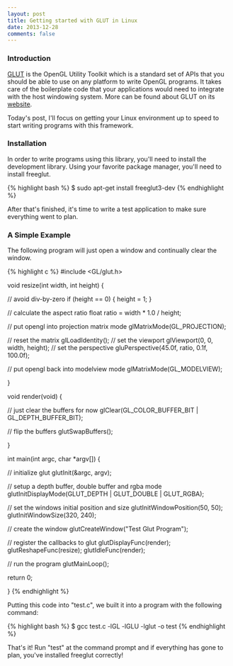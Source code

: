 ```yaml
---
layout: post
title: Getting started with GLUT in Linux
date: 2013-12-28
comments: false
---
```


### Introduction

[GLUT](http://www.opengl.org/resources/libraries/glut/) is the OpenGL Utility Toolkit which is a standard set of APIs that you should be able to use on any platform to write OpenGL programs. It takes care of the boilerplate code that your applications would need to integrate with the host windowing system. More can be found about GLUT on its [website](http://www.opengl.org/resources/libraries/glut/).

Today's post, I'll focus on getting your Linux environment up to speed to start writing programs with this framework.

### Installation

In order to write programs using this library, you'll need to install the development library. Using your favorite package manager, you'll need to install freeglut.

{% highlight bash %}
$ sudo apt-get install freeglut3-dev
{% endhighlight %}

After that's finished, it's time to write a test application to make sure everything went to plan.

### A Simple Example

The following program will just open a window and continually clear the window.

{% highlight c %}
#include <GL/glut.h>

void resize(int width, int height) {

   // avoid div-by-zero
   if (height == 0) {
      height = 1;
   }

   // calculate the aspect ratio
   float ratio = width * 1.0 / height;

   // put opengl into projection matrix mode
   glMatrixMode(GL_PROJECTION);

   // reset the matrix
   glLoadIdentity();
   // set the viewport
   glViewport(0, 0, width, height);
   // set the perspective
   gluPerspective(45.0f, ratio, 0.1f, 100.0f);

   // put opengl back into modelview mode
   glMatrixMode(GL_MODELVIEW);

}

void render(void) {

   // just clear the buffers for now
   glClear(GL_COLOR_BUFFER_BIT | GL_DEPTH_BUFFER_BIT);

   // flip the buffers
   glutSwapBuffers();

}


int main(int argc, char *argv[]) {

   // initialize glut
   glutInit(&argc, argv);

   // setup a depth buffer, double buffer and rgba mode
   glutInitDisplayMode(GLUT_DEPTH | GLUT_DOUBLE | GLUT_RGBA);

   // set the windows initial position and size
   glutInitWindowPosition(50, 50);
   glutInitWindowSize(320, 240);

   // create the window
   glutCreateWindow("Test Glut Program");

   // register the callbacks to glut
   glutDisplayFunc(render);
   glutReshapeFunc(resize);
   glutIdleFunc(render);

   // run the program
   glutMainLoop();

   return 0;
   
}
{% endhighlight %}

Putting this code into "test.c", we built it into a program with the following command:

{% highlight bash %}
$ gcc test.c -lGL -lGLU -lglut -o test
{% endhighlight %}

That's it! Run "test" at the command prompt and if everything has gone to plan, you've installed freeglut correctly!